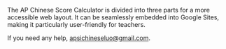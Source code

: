The AP Chinese Score Calculator is divided into three parts for a more accessible web layout. 
It can be seamlessly embedded into Google Sites, making it particularly user-friendly for teachers.

If you need any help, apsichineseluo@gmail.com.
